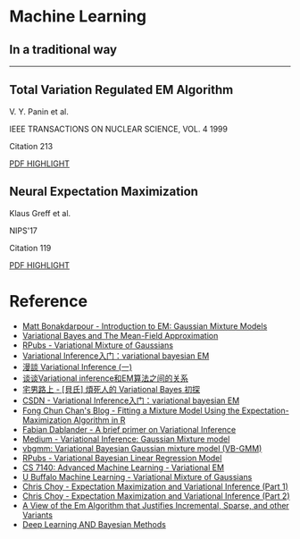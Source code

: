 # Machine Learning

## In a traditional way

---

## Total Variation Regulated EM Algorithm

V. Y. Panin et al.

IEEE TRANSACTIONS ON NUCLEAR SCIENCE, VOL. 4 1999

Citation 213 

[PDF HIGHLIGHT](./Total%20Variation%20Regulated%20EM%20Algorithm.pdf)

## Neural Expectation Maximization

Klaus Greff et al.

NIPS'17

Citation 119

[PDF HIGHLIGHT](./Neural%20Expectation%20Maximization.pdf)

# Reference

- [Matt Bonakdarpour - Introduction to EM: Gaussian Mixture Models](https://stephens999.github.io/fiveMinuteStats/intro_to_em.html)
- [Variational Bayes and The Mean-Field Approximation](https://bjlkeng.github.io/posts/variational-bayes-and-the-mean-field-approximation/)
- [RPubs - Variational Mixture of Gaussians](https://rpubs.com/cakapourani/variational_bayes_gmm)
- [Variational Inference入门：variational bayesian EM](https://blog.csdn.net/foreseerwang/article/details/78427430)
- [漫談 Variational Inference (一)](https://odie2630463.github.io/2018/08/21/vi-1/)
- [谈谈Variational inference和EM算法之间的关系](https://zhuanlan.zhihu.com/p/97284299)
- [宅男路上 - [貝氏] 煩死人的 Variational Bayes 初探](http://rightthewaygeek.blogspot.com/2014/11/variational-bayes.html)
- [CSDN - Variational Inference入门：variational bayesian EM](https://blog.csdn.net/foreseerwang/article/details/78427430)
- [Fong Chun Chan's Blog - Fitting a Mixture Model Using the Expectation-Maximization Algorithm in R](https://tinyheero.github.io/2016/01/03/gmm-em.html)
- [Fabian Dablander - A brief primer on Variational Inference](https://fabiandablander.com/r/Variational-Inference.html)
- [Medium - Variational Inference: Gaussian Mixture model](https://ashkush.medium.com/variational-inference-gaussian-mixture-model-52595074247b)
- [vbgmm: Variational Bayesian Gaussian mixture model (VB-GMM)](https://rdrr.io/bioc/TargetScore/man/vbgmm.html)
- [RPubs - Variational Bayesian Linear Regression Model](https://rpubs.com/cakapourani/variational-bayes-lr)
- [CS 7140: Advanced Machine Learning - Variational EM](https://www.khoury.neu.edu/home/jwvdm/teaching/cs7140/spring2018/assets/notes/cs7140-09-vbem.pdf)
- [U Buffalo Machine Learning - Variational Mixture of Gaussians](https://cedar.buffalo.edu/~srihari/CSE574/Chap10/10.3VariationalGMM.pdf)
- [Chris Choy - Expectation Maximization and Variational Inference (Part 1)](https://chrischoy.github.io/research/Expectation-Maximization-and-Variational-Inference/)
- [Chris Choy - Expectation Maximization and Variational Inference (Part 2)](https://chrischoy.github.io/research/Expectation-Maximization-and-Variational-Inference-2/)
- [A View of the Em Algorithm that Justifies Incremental, Sparse, and other Variants](https://link.springer.com/chapter/10.1007/978-94-011-5014-9_12)
- [Deep Learning AND Bayesian Methods](http://deepbayes.ru/#materials)